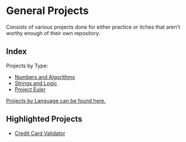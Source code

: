 # General Projects

Consists of various projects done for either practice or itches that aren't worthy enough of their own repository.

## Index

Projects by Type: 

* [Numbers and Algorithms](https://github.com/karanbirrandhawa/Project/tree/master/Numbers%20and%20Algorithms)
* [Strings and Logic](https://github.com/karanbirrandhawa/Project/tree/master/Strings%20and%20Logic)
* [Project Euler](https://github.com/karanbirrandhawa/Project/tree/master/Project%20Euler)

[Projects by Language can be found here.](https://github.com/karanbirrandhawa/Project/blob/master/LANG.md)

## Highlighted Projects

* [Credit Card Validator](https://github.com/karanbirrandhawa/Project/blob/master/Numbers%20and%20Algorithms/CreditCard/CCValidator.js)